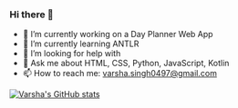 ### Hi there 👋

- 🔭 I’m currently working on a Day Planner Web App
- 🌱 I’m currently learning ANTLR
- 🤔 I’m looking for help with 
- 💬 Ask me about HTML, CSS, Python, JavaScript, Kotlin
- 📫 How to reach me: varsha.singh0497@gmail.com

[![Varsha's GitHub stats](https://github-readme-stats.vercel.app/api?username=girlwhodrawsandstuff)](https://github.com/anuraghazra/github-readme-stats)
